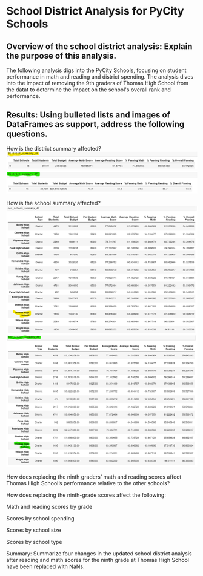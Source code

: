 # School District Analysis for PyCity Schools

## Overview of the school district analysis: Explain the purpose of this analysis.
The following analysis digs into the PyCity Schools, focusing on student performance in math and reading and district spending. The analysis dives into the impact of removing the 9th graders of Thomas High School from the datat to determine the impact on the school's overall rank and performance.

## Results: Using bulleted lists and images of DataFrames as support, address the following questions.

How is the district summary affected?
![district_summary_old](https://github.com/TRACIE-F/school_district_analysis/blob/main/Resources/district_summary_ogdata.png)
![district_summary_new](https://github.com/TRACIE-F/school_district_analysis/blob/main/Resources/district_summary_newdata.png)

How is the school summary affected?
![school_summary_old](https://github.com/TRACIE-F/school_district_analysis/blob/main/Resources/perschool_summary_ogdata.png)
![school_summary_new](https://github.com/TRACIE-F/school_district_analysis/blob/main/Resources/perschool_summary_newdata.png)



How does replacing the ninth graders’ math and reading scores affect Thomas High School’s performance relative to the other schools?

How does replacing the ninth-grade scores affect the following:

Math and reading scores by grade

Scores by school spending

Scores by school size

Scores by school type

Summary: Summarize four changes in the updated school district analysis after reading and math scores for the ninth grade at Thomas High School have been replaced with NaNs.
